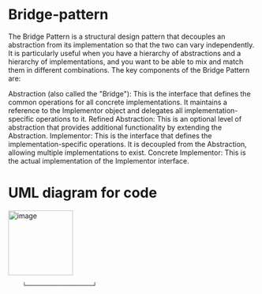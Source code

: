 # Bridge-pattern

The Bridge Pattern is a structural design pattern that decouples an abstraction from its implementation so that the two can vary independently. It is particularly useful when you have a hierarchy of abstractions and a hierarchy of implementations, and you want to be able to mix and match them in different combinations.
The key components of the Bridge Pattern are:

Abstraction (also called the "Bridge"): This is the interface that defines the common operations for all concrete implementations. It maintains a reference to the Implementor object and delegates all implementation-specific operations to it.
Refined Abstraction: This is an optional level of abstraction that provides additional functionality by extending the Abstraction.
Implementor: This is the interface that defines the implementation-specific operations. It is decoupled from the Abstraction, allowing multiple implementations to exist.
Concrete Implementor: This is the actual implementation of the Implementor interface.


# UML diagram for code

<img width="131" alt="image" src="https://github.com/Hemant1224/Bridge-pattern/assets/66623321/5d3ac6ef-3aac-4986-a9f5-507c86546ad5">



        └───────────────────┘
